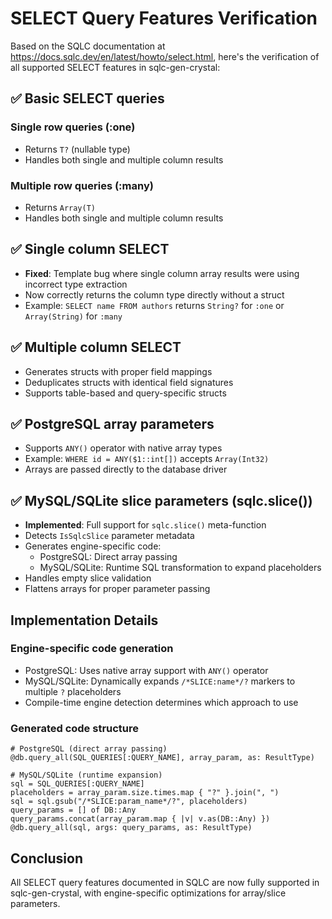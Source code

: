 # SELECT Query Features Verification

Based on the SQLC documentation at https://docs.sqlc.dev/en/latest/howto/select.html, here's the verification of all supported SELECT features in sqlc-gen-crystal:

## ✅ Basic SELECT queries

### Single row queries (:one)
- Returns `T?` (nullable type)
- Handles both single and multiple column results

### Multiple row queries (:many)
- Returns `Array(T)`
- Handles both single and multiple column results

## ✅ Single column SELECT
- **Fixed**: Template bug where single column array results were using incorrect type extraction
- Now correctly returns the column type directly without a struct
- Example: `SELECT name FROM authors` returns `String?` for `:one` or `Array(String)` for `:many`

## ✅ Multiple column SELECT
- Generates structs with proper field mappings
- Deduplicates structs with identical field signatures
- Supports table-based and query-specific structs

## ✅ PostgreSQL array parameters
- Supports `ANY()` operator with native array types
- Example: `WHERE id = ANY($1::int[])` accepts `Array(Int32)`
- Arrays are passed directly to the database driver

## ✅ MySQL/SQLite slice parameters (sqlc.slice())
- **Implemented**: Full support for `sqlc.slice()` meta-function
- Detects `IsSqlcSlice` parameter metadata
- Generates engine-specific code:
  - PostgreSQL: Direct array passing
  - MySQL/SQLite: Runtime SQL transformation to expand placeholders
- Handles empty slice validation
- Flattens arrays for proper parameter passing

## Implementation Details

### Engine-specific code generation
- PostgreSQL: Uses native array support with `ANY()` operator
- MySQL/SQLite: Dynamically expands `/*SLICE:name*/?` markers to multiple `?` placeholders
- Compile-time engine detection determines which approach to use

### Generated code structure
```crystal
# PostgreSQL (direct array passing)
@db.query_all(SQL_QUERIES[:QUERY_NAME], array_param, as: ResultType)

# MySQL/SQLite (runtime expansion)
sql = SQL_QUERIES[:QUERY_NAME]
placeholders = array_param.size.times.map { "?" }.join(", ")
sql = sql.gsub("/*SLICE:param_name*/?", placeholders)
query_params = [] of DB::Any
query_params.concat(array_param.map { |v| v.as(DB::Any) })
@db.query_all(sql, args: query_params, as: ResultType)
```

## Conclusion
All SELECT query features documented in SQLC are now fully supported in sqlc-gen-crystal, with engine-specific optimizations for array/slice parameters.